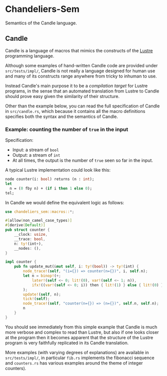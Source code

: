 # Chandeliers-Sem

Semantics of the Candle language.


## Candle

Candle is a language of macros that mimics the constructs of the
[Lustre](https://en.wikipedia.org/wiki/Lustre_(programming_language))
programming language.

Although some examples of hand-written Candle code are provided under
`src/tests/impl/`, Candle is not really a language designed for human use and many
of its constructs range anywhere from tricky to inhuman to use.

Instead Candle's main purpose it to be a _compilation target_ for Lustre
programs, in the sense that an automated translation from Lustre to Candle
should prove easy given the similarity of their structure.

Other than the example below, you can read the full specification of
Candle in `src/candle.rs`, which because it contains all the macro definitions
specifies both the syntax and the semantics of Candle.

### Example: counting the number of `true` in the input

Specification:
- Input: a stream of `bool`
- Output: a stream of `int`
- At all times, the output is the number of `true` seen so far in the input.

A typical Lustre implementation could look like this:

```ml
node counter(i: bool) returns (n : int);
let
  n = (0 fby n) + (if i then 1 else 0);
tel;
```

In Candle we would define the equivalent logic as follows:

```rs
use chandeliers_sem::macros::*;

#[allow(non_camel_case_types)]
#[derive(Default)]
pub struct counter {
    __clock: usize,
    __trace: bool,
    n: ty!(int+),
    __nodes: (),
}

impl counter {
    pub fn update_mut(&mut self, i: ty!(bool)) -> ty!(int) {
        node_trace!(self, "(i={}) => counter(n={})", i, self.n);
        let n = binop!(+;
            later!(self <~ 0; lit!(0), var!(self <~ 1; n)),
            ifx!((var!(self <~ 0; i)) then { lit!(1) } else { lit!(0) })
        );
        update!(self, n);
        tick!(self);
        node_trace!(self, "counter(n={}) => (n={})", self.n, self.n);
        n
    }
}
```

You should see immediately from this simple example that Candle is much
more verbose and complex to read than Lustre, but also if one looks closer
at the program then it becomes apparent that the structure of the Lustre
program is very faithfully replicated in its Candle translation.

More examples (with varying degrees of explanations) are available
in `src/tests/impl/`, in particular `fib.rs` implements the fibonacci sequence
and `counters.rs` has various examples around the theme of integer counters).
